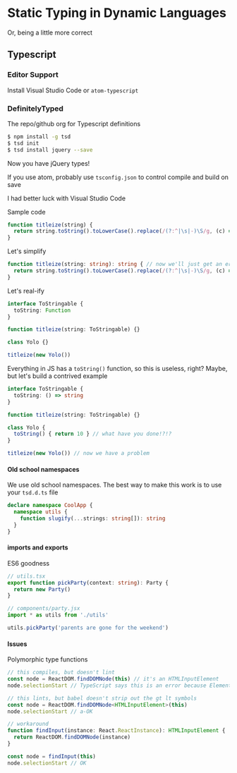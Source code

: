 # Static Typing in Dynamic Languages

Or, being a little more correct

## Typescript

### Editor Support

Install Visual Studio Code or `atom-typescript`

### DefinitelyTyped

The repo/github org for Typescript definitions

```bash
$ npm install -g tsd
$ tsd init
$ tsd install jquery --save
```

Now you have jQuery types!

If you use atom, probably use `tsconfig.json` to control compile and build on save

I had better luck with Visual Studio Code

Sample code

```javascript
function titleize(string) {
  return string.toString().toLowerCase().replace(/(?:^|\s|-)\S/g, (c) => c.toUpperCase())
}
```

Let's simplify

```typescript
function titleize(string: string): string { // now we'll just get an error if someone sends something that's not a string
  return string.toString().toLowerCase().replace(/(?:^|\s|-)\S/g, (c) => c.toUpperCase())
}
```

Let's real-ify

```typescript
interface ToStringable {
  toString: Function
}

function titleize(string: ToStringable) {}

class Yolo {}

titleize(new Yolo())
```

Everything in JS has a `toString()` function, so this is useless, right? Maybe,
but let's build a contrived example

```typescript
interface ToStringable {
  toString: () => string
}

function titleize(string: ToStringable) {}

class Yolo {
  toString() { return 10 } // what have you done!?!?
}

titleize(new Yolo()) // now we have a problem
```

#### Old school namespaces

We use old school namespaces. The best way to make this work is to use your `tsd.d.ts` file

```typescript
declare namespace CoolApp {
  namespace utils {
    function slugify(...strings: string[]): string
  }
}
```

#### imports and exports

ES6 goodness

```typescript
// utils.tsx
export function pickParty(context: string): Party {
  return new Party()
}

// components/party.jsx
import * as utils from './utils'

utils.pickParty('parents are gone for the weekend')
```

#### Issues

Polymorphic type functions

```typescript
// this compiles, but doesn't lint
const node = ReactDOM.findDOMNode(this) // it's an HTMLInputElement
node.selectionStart // TypeScript says this is an error because Element doesn't have selectionStart

// this lints, but babel doesn't strip out the gt lt symbols
const node = ReactDOM.findDOMNode<HTMLInputElement>(this)
node.selectionStart // a-OK

// workaround
function findInput(instance: React.ReactInstance): HTMLInputElement {
  return ReactDOM.findDOMNode(instance)
}

const node = findInput(this)
node.selectionStart // OK
```
